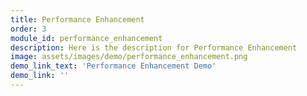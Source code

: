 ```yaml
---
title: Performance Enhancement
order: 3
module_id: performance_enhancement
description: Here is the description for Performance Enhancement
image: assets/images/demo/performance_enhancement.png
demo_link_text: 'Performance Enhancement Demo'
demo_link: ''
---
```

